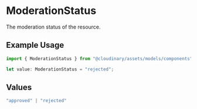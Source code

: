 # ModerationStatus

The moderation status of the resource.

## Example Usage

```typescript
import { ModerationStatus } from "@cloudinary/assets/models/components";

let value: ModerationStatus = "rejected";
```

## Values

```typescript
"approved" | "rejected"
```
